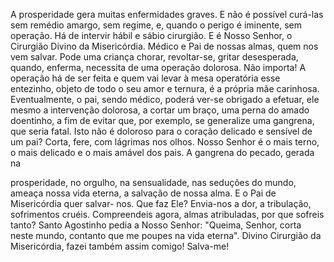 
A prosperidade gera muitas enfermidades graves. E não é possível curá-las sem remédio amargo, sem regime, e, quando o perigo é iminente, sem operação. Há de intervir hábil e sábio cirurgião. E é Nosso Senhor, o Cirurgião Divino da Misericórdia. Médico e Pai de nossas almas, quem nos vem salvar. Pode uma criança chorar, revoltar-se, gritar desesperada, quando, enferma, necessita de uma operação dolorosa. Não importa! A operação há de ser feita e quem vai levar à mesa operatória esse entezinho, objeto de todo o seu amor e ternura, é a própria mãe carinhosa. Eventualmente, o pai, sendo médico, poderá ver-se obrigado a efetuar, ele mesmo a intervenção dolorosa, a cortar um braço, uma perna do amado doentinho, a fim de evitar que, por exemplo, se generalize uma gangrena, que seria fatal. Isto não é doloroso para o coração delicado e sensível de um pai? Corta, fere, com lágrimas nos olhos. Nosso Senhor é o mais terno, o mais delicado e o mais amável dos pais. A gangrena do pecado, gerada na

prosperidade, no orgulho, na sensualidade, nas seduções do mundo, ameaça nossa vida eterna, a salvação de nossa alma. E o Pai de Misericórdia quer salvar- nos. Que faz Ele? Envia-nos a dor, a tribulação, sofrimentos cruéis. Compreendeis agora, almas atribuladas, por que sofreis tanto? Santo Agostinho pedia a Nosso Senhor: "Queima, Senhor, corta neste mundo, contanto que me poupes na vida eterna". Divino Cirurgião da Misericórdia, fazei também assim comigo! Salva-me!

